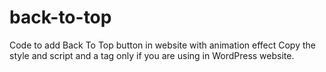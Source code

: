# back-to-top
Code to add Back To Top button in website with animation effect
Copy the style and script and a tag only if you are using in WordPress website.
